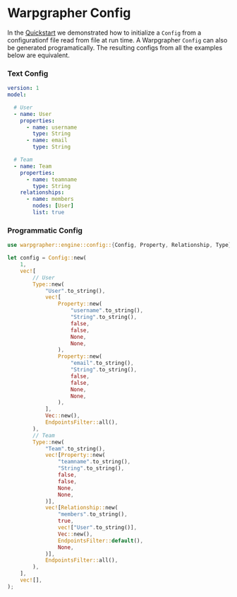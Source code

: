 # Warpgrapher Config

In the [Quickstart]() we demonstrated how to initialize a `Config` from a configurationf file read from file at run time. A Warpgrapher `Config` can also be generated programatically. The resulting configs from all the examples below are equivalent. 

### Text Config

```yaml
version: 1
model:

  # User
  - name: User
    properties:
      - name: username
        type: String
      - name: email
        type: String

  # Team
  - name: Team
    properties:
      - name: teamname
        type: String
    relationships:
      - name: members
        nodes: [User]
        list: true
```

### Programmatic Config

```rust
use warpgrapher::engine::config::{Config, Property, Relationship, Type};

let config = Config::new(
    1,
    vec![
        // User
        Type::new(
            "User".to_string(),
            vec![
                Property::new(
                    "username".to_string(),
                    "String".to_string(),
                    false,
                    false,
                    None,
                    None,
                ),
                Property::new(
                    "email".to_string(),
                    "String".to_string(),
                    false,
                    false,
                    None,
                    None,
                ),
            ],
            Vec::new(),
            EndpointsFilter::all(),
        ),
        // Team
        Type::new(
            "Team".to_string(),
            vec![Property::new(
                "teamname".to_string(),
                "String".to_string(),
                false,
                false,
                None,
                None,
            )],
            vec![Relationship::new(
                "members".to_string(),
                true,
                vec!["User".to_string()],
                Vec::new(),
                EndpointsFilter::default(),
                None,
            )],
            EndpointsFilter::all(),
        ),
    ],
    vec![],
);
```